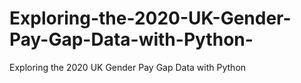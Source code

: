 # Exploring-the-2020-UK-Gender-Pay-Gap-Data-with-Python-
Exploring the 2020 UK Gender Pay Gap Data with Python 
